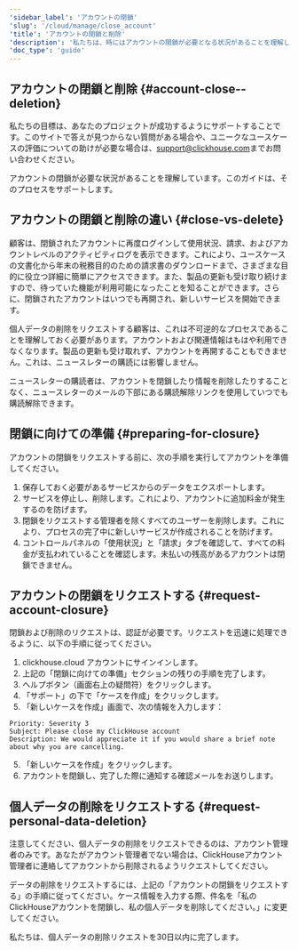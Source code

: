 ```yaml
---
'sidebar_label': 'アカウントの閉鎖'
'slug': '/cloud/manage/close_account'
'title': 'アカウントの閉鎖と削除'
'description': '私たちは、時にはアカウントの閉鎖が必要となる状況があることを理解しています。このガイドは、プロセスを通じてあなたを助けるでしょう。'
'doc_type': 'guide'
---
```


## アカウントの閉鎖と削除 {#account-close--deletion}

私たちの目標は、あなたのプロジェクトが成功するようにサポートすることです。このサイトで答えが見つからない質問がある場合や、ユニークなユースケースの評価についての助けが必要な場合は、[support@clickhouse.com](mailto:support@clickhouse.com)までお問い合わせください。

アカウントの閉鎖が必要な状況があることを理解しています。このガイドは、そのプロセスをサポートします。

## アカウントの閉鎖と削除の違い {#close-vs-delete}
顧客は、閉鎖されたアカウントに再度ログインして使用状況、請求、およびアカウントレベルのアクティビティログを表示できます。これにより、ユースケースの文書化から年末の税務目的のための請求書のダウンロードまで、さまざまな目的に役立つ詳細に簡単にアクセスできます。また、製品の更新も受け取り続けますので、待っていた機能が利用可能になったことを知ることができます。さらに、閉鎖されたアカウントはいつでも再開され、新しいサービスを開始できます。

個人データの削除をリクエストする顧客は、これは不可逆的なプロセスであることを理解しておく必要があります。アカウントおよび関連情報はもはや利用できなくなります。製品の更新も受け取れず、アカウントを再開することもできません。これは、ニュースレターの購読には影響しません。

ニュースレターの購読者は、アカウントを閉鎖したり情報を削除したりすることなく、ニュースレターのメールの下部にある購読解除リンクを使用していつでも購読解除できます。

## 閉鎖に向けての準備 {#preparing-for-closure}

アカウントの閉鎖をリクエストする前に、次の手順を実行してアカウントを準備してください。
1. 保存しておく必要があるサービスからのデータをエクスポートします。
2. サービスを停止し、削除します。これにより、アカウントに追加料金が発生するのを防げます。
3. 閉鎖をリクエストする管理者を除くすべてのユーザーを削除します。これにより、プロセスの完了中に新しいサービスが作成されることを防げます。
4. コントロールパネルの「使用状況」と「請求」タブを確認して、すべての料金が支払われていることを確認します。未払いの残高があるアカウントは閉鎖できません。

## アカウントの閉鎖をリクエストする {#request-account-closure}

閉鎖および削除のリクエストは、認証が必要です。リクエストを迅速に処理できるように、以下の手順に従ってください。
1. clickhouse.cloud アカウントにサインインします。
2. 上記の「閉鎖に向けての準備」セクションの残りの手順を完了します。
3. ヘルプボタン（画面右上の疑問符）をクリックします。
4. 「サポート」の下で「ケースを作成」をクリックします。
5. 「新しいケースを作成」画面で、次の情報を入力します：

```text
Priority: Severity 3
Subject: Please close my ClickHouse account
Description: We would appreciate it if you would share a brief note about why you are cancelling.
```

5. 「新しいケースを作成」をクリックします。
6. アカウントを閉鎖し、完了した際に通知する確認メールをお送りします。

## 個人データの削除をリクエストする {#request-personal-data-deletion}
注意してください、個人データの削除をリクエストできるのは、アカウント管理者のみです。あなたがアカウント管理者でない場合は、ClickHouseアカウント管理者に連絡してアカウントから削除されるようリクエストしてください。

データの削除をリクエストするには、上記の「アカウントの閉鎖をリクエストする」の手順に従ってください。ケース情報を入力する際、件名を「私のClickHouseアカウントを閉鎖し、私の個人データを削除してください。」に変更してください。

私たちは、個人データの削除リクエストを30日以内に完了します。
